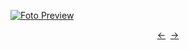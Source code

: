 [![Foto Preview](preview/project-1011.avif)](https://20essentials.github.io/project-1011)

<div align="center" style="display: flex; justify-content: center;">
  <a  href="https://github.com/20essentials/project-1010" target="_blank">&#8592;</a>
  &nbsp;&nbsp;
  <a  href="https://github.com/20essentials/project-1012" target="_blank">&#8594;</a>
</div>
